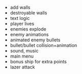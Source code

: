 - add walls
- destroyable walls
- text logic
- player lives
- enemies explode
- enemy animations
- animated enemy bullets
- bullet/bullet collision+animation
- sound, music
- main menu
- bonus ship for extra points
- lazer attack
